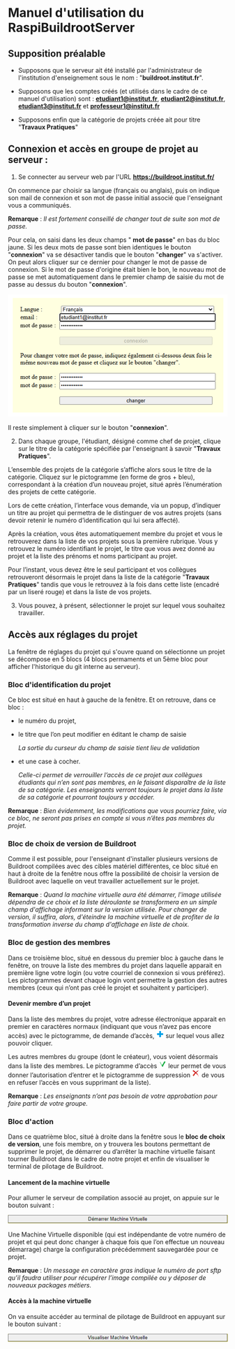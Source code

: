 # Manuel d'utilisation du RaspiBuildrootServer

## Supposition préalable

- Supposons que le serveur ait été installé par l'administrateur de l'institution d'enseignement
sous le nom : "**buildroot.institut.fr**".

- Supposons que les comptes créés (et utilisés dans le cadre de ce manuel d'utilisation) sont :
**etudiant1@institut.fr**, **etudiant2@institut.fr**, **etudiant3@institut.fr**
et **professeur1@institut.fr**

- Supposons enfin que la catégorie de projets créée ait pour titre "**Travaux Pratiques**"

## Connexion et accès en groupe de projet au serveur :

1. Se connecter au serveur web par l'URL **https://buildroot.institut.fr/**

On commence par choisir sa langue (français ou anglais), puis on indique son mail de connexion
et son mot de passe initial associé que l'enseignant vous a communiqués.

**Remarque** : *Il est fortement conseillé de changer tout de suite son mot de passe.*

Pour cela, on saisi dans les deux champs " **mot de passe**" en bas du bloc jaune.
Si les deux mots de passe sont bien identiques le bouton "**connexion**" va se désactiver
tandis que le bouton "**changer**" va s'activer.
On peut alors cliquer sur ce dernier pour changer le mot de passe de connexion.
Si le mot de passe d'origine était bien le bon, le nouveau mot de passe se met automatiquement
dans le premier champ de saisie du mot de passe au dessus du bouton "**connexion**".

![Connexion](img_fr/login.png)

Il reste simplement à cliquer sur le bouton "**connexion**".

2. Dans chaque groupe, l'étudiant, désigné comme chef de projet, clique sur le titre de
la catégorie spécifiée par l'enseignant à savoir "**Travaux Pratiques**".

L’ensemble des projets de la catégorie s’affiche alors sous le titre de la catégorie.
Cliquez sur le pictogramme (en forme de gros + bleu), correspondant à la création d’un
nouveau projet, situé après l’énumération des projets de cette catégorie.

Lors de cette création, l’interface vous demande, via un popup, d’indiquer un titre
au projet qui permettra de le distinguer de vos autres projets (sans devoir retenir
le numéro d’identification qui lui sera affecté).

Après la création, vous êtes automatiquement membre du projet et vous le retrouverez
dans la liste de vos projets sous la première rubrique.
Vous y retrouvez le numéro identifiant le projet, le titre que vous avez donné au
projet et la liste des prénoms et noms participant au projet.  

Pour l’instant, vous devez être le seul participant et vos collègues retrouveront
désormais le projet dans la liste de la catégorie "**Travaux Pratiques**" tandis que
vous le retrouvez à la fois dans cette liste (encadré par un liseré rouge) et dans
la liste de vos projets.

3. Vous pouvez, à présent, sélectionner le projet sur lequel vous souhaitez travailler.

## Accès aux réglages du projet

La fenêtre de réglages du projet qui s'ouvre quand on sélectionne un projet se
décompose en 5 blocs (4 blocs permaments et un 5ème bloc pour afficher l'historique
du git interne au serveur).

### Bloc d'identification du projet

Ce bloc est situé en haut à gauche de la fenêtre. Et on retrouve, dans ce bloc :
- le numéro du projet,
- le titre que l’on peut modifier en éditant le champ de saisie

    *La sortie du curseur du champ de saisie tient lieu de validation*

- et une case à cocher.

    *Celle-ci permet de verrouiller l’accès de ce projet aux collègues étudiants qui n’en sont pas membres, en le faisant disparaître de la liste de sa catégorie.
    Les enseignants verront toujours le projet dans la liste de sa catégorie et pourront toujours y accéder.*

**Remarque** : *Bien évidemment, les modifications que vous pourriez faire, via ce bloc, ne seront pas prises en compte si vous n’êtes pas membres du projet.*

### Bloc de choix de version de Buildroot

Comme il est possible, pour l'enseignant d'installer plusieurs versions de Buildroot
compilées avec des cibles matériel différentes, ce bloc situé en haut à droite de la
fenêtre nous offre la possibilité de choisir la version de Buildroot avec laquelle on
veut travailler actuellement sur le projet.

**Remarque** : *Quand la machine virtuelle aura été démarrer, l'image utilisée dépendra de ce choix et la liste déroulante se transformera en un simple champ d'affichage informant sur la version utilisée. Pour changer de version, il suffira, alors, d'éteindre la machine virtuelle et de profiter de la transformation inverse du champ d'affichage en liste de choix.*

### Bloc de gestion des membres

Dans ce troisième bloc, situé en dessous du premier bloc à gauche dans le fenêtre, on trouve la liste des membres du projet dans laquelle apparait en première ligne votre login (ou votre courriel de connexion si vous préférez). Les pictogrammes devant chaque login vont permettre la gestion des autres membres (ceux qui n’ont pas créé le projet et souhaitent y participer). 

#### Devenir membre d’un projet

Dans la liste des membres du projet, votre adresse électronique apparait en premier en caractères normaux (indiquant que vous n’avez pas encore accès) avec le pictogramme, de demande d’accès, ![add](../docker-buildroot/html/img/add.png) sur lequel vous allez pouvoir cliquer.

Les autres membres du groupe (dont le créateur), vous voient désormais dans la liste des membres. Le pictogramme d’accès ![valid](../docker-buildroot/html/img/valid.png) leur permet de vous donner l’autorisation d’entrer et le pictogramme de suppression ![supr](../docker-buildroot/html/img/supr.png) de vous en refuser l’accès en vous supprimant de la liste).

**Remarque** : *Les enseignants n’ont pas besoin de votre approbation pour faire partir de votre groupe.*

### Bloc d'action

Dans ce quatrième bloc, situé à droite dans la fenêtre sous le **bloc de choix de version**, une fois membre, on y trouvera les boutons permettant de supprimer le projet, de démarrer ou d’arrêter la machine virtuelle faisant tourner Buildroot dans le cadre de notre projet et enfin de visualiser le terminal de pilotage de Buildroot.

#### Lancement de la machine virtuelle

Pour allumer le serveur de compilation associé au projet, on appuie sur le bouton suivant :

![startvm](img_fr/startvm.png)

Une Machine Virtuelle disponible (qui est indépendante de votre numéro de projet et qui peut donc changer à chaque fois que l’on effectue un nouveau démarrage) charge la configuration précédemment sauvegardée pour ce projet.

**Remarque** : *Un message en caractère gras indique le numéro de port sftp qu’il faudra utiliser pour récupérer l’image compilée ou y déposer de nouveaux packages métiers.*

#### Accès à la machine virtuelle

On va ensuite accéder au terminal de pilotage de Buildroot en appuyant sur le bouton suivant :
 
![viewvm](img_fr/viewvm.png)


